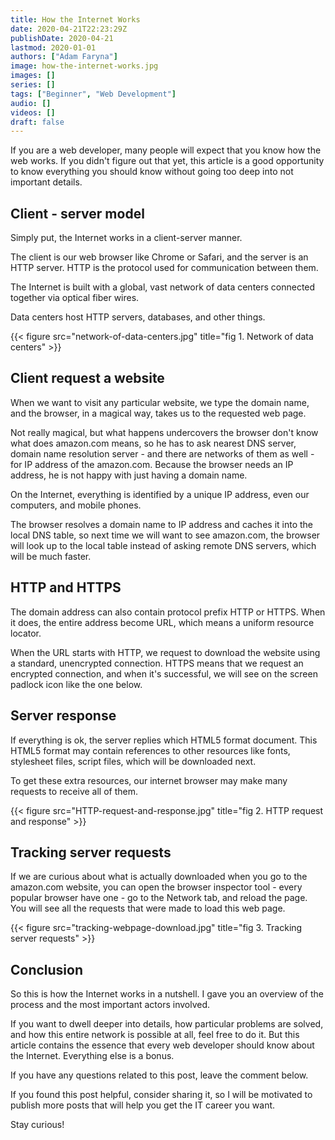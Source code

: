 ```yaml
---
title: How the Internet Works
date: 2020-04-21T22:23:29Z
publishDate: 2020-04-21
lastmod: 2020-01-01
authors: ["Adam Faryna"]
image: how-the-internet-works.jpg
images: []
series: []
tags: ["Beginner", "Web Development"]
audio: []
videos: []
draft: false
---
```


If you are a web developer, many people will expect that you know how the web works. If you didn't figure out that yet, this article is a good opportunity to know everything you should know without going too deep into not important details.

## Client - server model

Simply put, the Internet works in a client-server manner.

The client is our web browser like Chrome or Safari, and the server is an HTTP server. HTTP is the protocol used for communication between them.

The Internet is built with a global, vast network of data centers connected together via optical fiber wires.

Data centers host HTTP servers, databases, and other things.

{{< figure src="network-of-data-centers.jpg" title="fig 1. Network of data centers" >}}

## Client request a website

When we want to visit any particular website, we type the domain name, and the browser, in a magical way, takes us to the requested web page.

Not really magical, but what happens undercovers the browser don't know what does amazon.com means, so he has to ask nearest DNS server, domain name resolution server - and there are networks of them as well - for IP address of the amazon.com. Because the browser needs an IP address, he is not happy with just having a domain name.

On the Internet, everything is identified by a unique IP address, even our computers, and mobile phones.

The browser resolves a domain name to IP address and caches it into the local DNS table, so next time we will want to see amazon.com, the browser will look up to the local table instead of asking remote DNS servers, which will be much faster.

## HTTP and HTTPS

The domain address can also contain protocol prefix HTTP or HTTPS. When it does, the entire address become URL, which means a uniform resource locator.

When the URL starts with HTTP, we request to download the website using a standard, unencrypted connection. HTTPS means that we request an encrypted connection, and when it's successful, we will see on the screen padlock icon like the one below.

## Server response

If everything is ok, the server replies which HTML5 format document. This HTML5 format may contain references to other resources like fonts, stylesheet files, script files, which will be downloaded next.

To get these extra resources, our internet browser may make many requests to receive all of them.

{{< figure src="HTTP-request-and-response.jpg" title="fig 2. HTTP request and response" >}}

## Tracking server requests

If we are curious about what is actually downloaded when you go to the amazon.com website, you can open the browser inspector tool - every popular browser have one - go to the Network tab, and reload the page. You will see all the requests that were made to load this web page.

{{< figure src="tracking-webpage-download.jpg" title="fig 3. Tracking server requests" >}}

## Conclusion

So this is how the Internet works in a nutshell. I gave you an overview of the process and the most important actors involved.

If you want to dwell deeper into details, how particular problems are solved, and how this entire network is possible at all, feel free to do it. But this article contains the essence that every web developer should know about the Internet. Everything else is a bonus.

If you have any questions related to this post, leave the comment below.

If you found this post helpful, consider sharing it, so I will be motivated to publish more posts that will help you get the IT career you want.

Stay curious!
